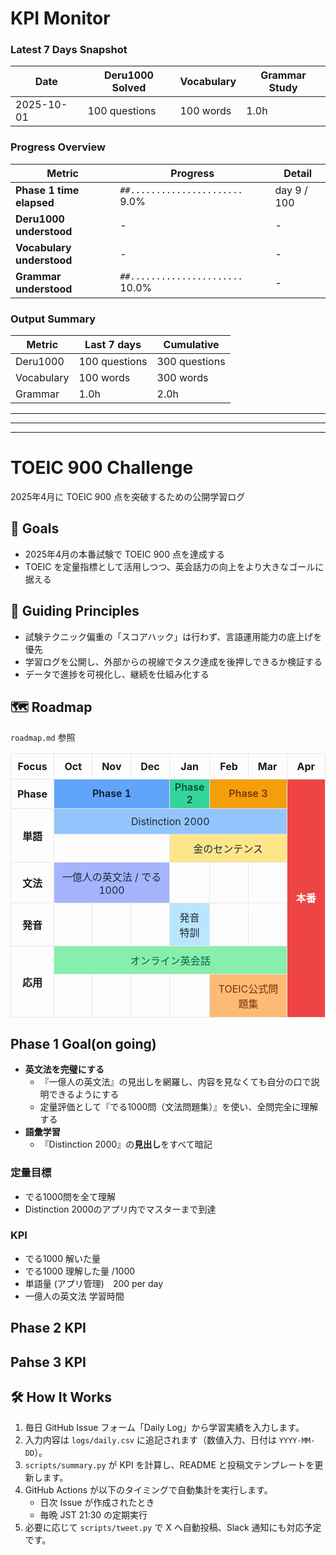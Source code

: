 # KPI Monitor
<!--KPIS-->
### Latest 7 Days Snapshot
| Date | Deru1000 Solved | Vocabulary | Grammar Study |
| --- | --- | --- | --- |
| 2025-10-01 | 100 questions | 100 words | 1.0h |

### Progress Overview
| Metric | Progress | Detail |
| --- | --- | --- |
| **Phase 1 time elapsed** | `##......................` 9.0% | day 9 / 100 |
| **Deru1000 understood** | - | - |
| **Vocabulary understood** | - | - |
| **Grammar understood** | `##......................` 10.0% | - |

### Output Summary
| Metric | Last 7 days | Cumulative |
| --- | --- | --- |
| Deru1000 | 100 questions | 300 questions |
| Vocabulary | 100 words | 300 words |
| Grammar | 1.0h | 2.0h |
<!--/KPIS-->

---
---
---
# TOEIC 900 Challenge

2025年4月に TOEIC 900 点を突破するための公開学習ログ

## 🎯 Goals
- 2025年4月の本番試験で TOEIC 900 点を達成する
- TOEIC を定量指標として活用しつつ、英会話力の向上をより大きなゴールに据える

## 🧭 Guiding Principles
- 試験テクニック偏重の「スコアハック」は行わず、言語運用能力の底上げを優先
- 学習ログを公開し、外部からの視線でタスク達成を後押しできるか検証する
- データで進捗を可視化し、継続を仕組み化する

## 🗺️ Roadmap
`roadmap.md` 参照

<table style="width:100%;table-layout:fixed;border-collapse:collapse;text-align:center;">
  <thead>
    <tr>
      <th style="width:12.5%;padding:10px;border:1px solid #e5e7eb;">Focus</th>
      <th style="width:12.5%;padding:10px;border:1px solid #e5e7eb;">Oct</th>
      <th style="width:12.5%;padding:10px;border:1px solid #e5e7eb;">Nov</th>
      <th style="width:12.5%;padding:10px;border:1px solid #e5e7eb;">Dec</th>
      <th style="width:12.5%;padding:10px;border:1px solid #e5e7eb;">Jan</th>
      <th style="width:12.5%;padding:10px;border:1px solid #e5e7eb;">Feb</th>
      <th style="width:12.5%;padding:10px;border:1px solid #e5e7eb;">Mar</th>
      <th style="width:12.5%;padding:10px;border:1px solid #e5e7eb;">Apr</th>
    </tr>
  </thead>
  <tbody>
    <tr>
      <th style="padding:10px;border:1px solid #e5e7eb;">Phase</th>
      <td colspan="3" style="background:#60a5fa;color:#0f172a;font-weight:600;border:1px solid #e5e7eb;">Phase 1</td>
      <td style="background:#34d399;color:#064e3b;font-weight:600;border:1px solid #e5e7eb;">Phase 2</td>
      <td colspan="2" style="background:#f59e0b;color:#78350f;font-weight:600;border:1px solid #e5e7eb;">Phase 3</td>
      <td rowspan="7" style="background:#ef4444;color:#fff;font-weight:700;border:1px solid #e5e7eb;">本番</td>
    </tr>
    <tr>
      <th rowspan="2" style="padding:10px;border:1px solid #e5e7eb;">単語</th>
      <td colspan="6" style="background:#93c5fd;color:#1f2937;padding:10px;border:1px solid #e5e7eb;">Distinction 2000</td>
    </tr>
    <tr>
      <td colspan="3" style="padding:10px;border:1px solid #e5e7eb;"></td>
      <td colspan="3" style="background:#fde68a;color:#1f2937;padding:10px;border:1px solid #e5e7eb;">金のセンテンス</td>
    </tr>
    <tr>
      <th style="padding:10px;border:1px solid #e5e7eb;">文法</th>
      <td colspan="3" style="background:#a5b4fc;color:#1f2937;padding:10px;border:1px solid #e5e7eb;">一億人の英文法 / でる1000</td>
      <td style="padding:10px;border:1px solid #e5e7eb;"></td>
      <td style="padding:10px;border:1px solid #e5e7eb;"></td>
      <td style="padding:10px;border:1px solid #e5e7eb;"></td>
    </tr>
    <tr>
      <th style="padding:10px;border:1px solid #e5e7eb;">発音</th>
      <td style="padding:10px;border:1px solid #e5e7eb;"></td>
      <td style="padding:10px;border:1px solid #e5e7eb;"></td>
      <td style="padding:10px;border:1px solid #e5e7eb;"></td>
      <td style="background:#bae6fd;color:#1f2937;padding:10px;border:1px solid #e5e7eb;">発音特訓</td>
      <td style="padding:10px;border:1px solid #e5e7eb;"></td>
      <td style="padding:10px;border:1px solid #e5e7eb;"></td>
    </tr>
    <tr>
      <th rowspan="2" style="padding:10px;border:1px solid #e5e7eb;">応用</th>
      <td colspan="6" style="background:#86efac;color:#065f46;padding:10px;border:1px solid #e5e7eb;">オンライン英会話</td>
    </tr>
    <tr>
      <td style="padding:10px;border:1px solid #e5e7eb;"></td>
      <td style="padding:10px;border:1px solid #e5e7eb;"></td>
      <td style="padding:10px;border:1px solid #e5e7eb;"></td>
      <td style="padding:10px;border:1px solid #e5e7eb;"></td>
      <td colspan="2" style="background:#fdba74;color:#7c2d12;padding:10px;border:1px solid #e5e7eb;">TOEIC公式問題集</td>
    </tr>
  </tbody>
</table>

## Phase 1 Goal(on going)
- **英文法を完璧にする**  
  - 『一億人の英文法』の見出しを網羅し、内容を見なくても自分の口で説明できるようにする  
  - 定量評価として『でる1000問（文法問題集）』を使い、全問完全に理解する
- **語彙学習**  
  - 『Distinction 2000』の**見出し**をすべて暗記 

### 定量目標
- でる1000問を全て理解
- Distinction 2000のアプリ内でマスターまで到達

### KPI
- でる1000 解いた量
- でる1000 理解した量 /1000
- 単語量 (アプリ管理)　200 per day
- 一億人の英文法 学習時間

## Phase 2 KPI
## Pahse 3 KPI


## 🛠️ How It Works
1. 毎日 GitHub Issue フォーム「Daily Log」から学習実績を入力します。
2. 入力内容は `logs/daily.csv` に追記されます（数値入力、日付は `YYYY-MM-DD`）。
3. `scripts/summary.py` が KPI を計算し、README と投稿文テンプレートを更新します。
4. GitHub Actions が以下のタイミングで自動集計を実行します。
   - 日次 Issue が作成されたとき
   - 毎晩 JST 21:30 の定期実行
5. 必要に応じて `scripts/tweet.py` で X へ自動投稿、Slack 通知にも対応予定です。
